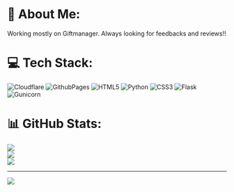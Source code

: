 # 💫 About Me:
Working mostly on Giftmanager. Always looking for feedbacks and reviews!!


# 💻 Tech Stack:
![Cloudflare](https://img.shields.io/badge/Cloudflare-F38020?style=for-the-badge&logo=Cloudflare&logoColor=white) ![GithubPages](https://img.shields.io/badge/github%20pages-121013?style=for-the-badge&logo=github&logoColor=white) ![HTML5](https://img.shields.io/badge/html5-%23E34F26.svg?style=for-the-badge&logo=html5&logoColor=white) ![Python](https://img.shields.io/badge/python-3670A0?style=for-the-badge&logo=python&logoColor=ffdd54) ![CSS3](https://img.shields.io/badge/css3-%231572B6.svg?style=for-the-badge&logo=css3&logoColor=white) ![Flask](https://img.shields.io/badge/flask-%23000.svg?style=for-the-badge&logo=flask&logoColor=white) ![Gunicorn](https://img.shields.io/badge/gunicorn-%298729.svg?style=for-the-badge&logo=gunicorn&logoColor=white)
# 📊 GitHub Stats:
![](https://github-readme-stats.vercel.app/api?username=icbestCA&theme=vue-dark&hide_border=true&include_all_commits=false&count_private=true)<br/>
![](https://github-readme-streak-stats.herokuapp.com/?user=icbestCA&theme=vue-dark&hide_border=true)<br/>
![](https://github-readme-stats.vercel.app/api/top-langs/?username=icbestCA&theme=vue-dark&hide_border=true&include_all_commits=false&count_private=true&layout=compact)

---
[![](https://visitcount.itsvg.in/api?id=icbestCA&icon=2&color=1)](https://visitcount.itsvg.in)

<!-- Proudly created with GPRM ( https://gprm.itsvg.in ) -->

